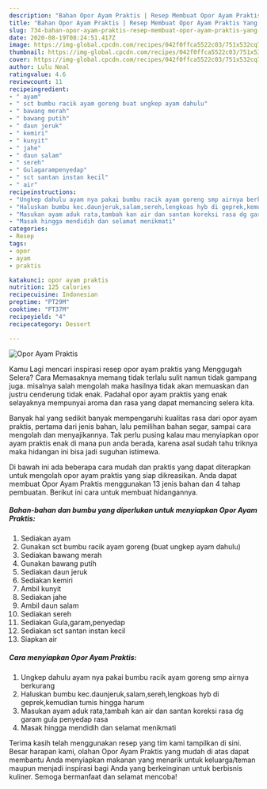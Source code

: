 ```yaml
---
description: "Bahan Opor Ayam Praktis | Resep Membuat Opor Ayam Praktis Yang Menggugah Selera"
title: "Bahan Opor Ayam Praktis | Resep Membuat Opor Ayam Praktis Yang Menggugah Selera"
slug: 734-bahan-opor-ayam-praktis-resep-membuat-opor-ayam-praktis-yang-menggugah-selera
date: 2020-08-19T08:24:51.417Z
image: https://img-global.cpcdn.com/recipes/042f0ffca5522c03/751x532cq70/opor-ayam-praktis-foto-resep-utama.jpg
thumbnail: https://img-global.cpcdn.com/recipes/042f0ffca5522c03/751x532cq70/opor-ayam-praktis-foto-resep-utama.jpg
cover: https://img-global.cpcdn.com/recipes/042f0ffca5522c03/751x532cq70/opor-ayam-praktis-foto-resep-utama.jpg
author: Lulu Neal
ratingvalue: 4.6
reviewcount: 11
recipeingredient:
- " ayam"
- " sct bumbu racik ayam goreng buat ungkep ayam dahulu"
- " bawang merah"
- " bawang putih"
- " daun jeruk"
- " kemiri"
- " kunyit"
- " jahe"
- " daun salam"
- " sereh"
- " Gulagarampenyedap"
- " sct santan instan kecil"
- " air"
recipeinstructions:
- "Ungkep dahulu ayam nya pakai bumbu racik ayam goreng smp airnya berkurang"
- "Haluskan bumbu kec.daunjeruk,salam,sereh,lengkoas hyb di geprek,kemudian tumis hingga harum"
- "Masukan ayam aduk rata,tambah kan air dan santan koreksi rasa dg garam gula penyedap rasa"
- "Masak hingga mendidih dan selamat menikmati"
categories:
- Resep
tags:
- opor
- ayam
- praktis

katakunci: opor ayam praktis 
nutrition: 125 calories
recipecuisine: Indonesian
preptime: "PT29M"
cooktime: "PT37M"
recipeyield: "4"
recipecategory: Dessert

---
```



![Opor Ayam Praktis](https://img-global.cpcdn.com/recipes/042f0ffca5522c03/751x532cq70/opor-ayam-praktis-foto-resep-utama.jpg)

Kamu Lagi mencari inspirasi resep opor ayam praktis yang Menggugah Selera? Cara Memasaknya memang tidak terlalu sulit namun tidak gampang juga. misalnya salah mengolah maka hasilnya tidak akan memuaskan dan justru cenderung tidak enak. Padahal opor ayam praktis yang enak selayaknya mempunyai aroma dan rasa yang dapat memancing selera kita.

Banyak hal yang sedikit banyak mempengaruhi kualitas rasa dari opor ayam praktis, pertama dari jenis bahan, lalu pemilihan bahan segar, sampai cara mengolah dan menyajikannya. Tak perlu pusing kalau mau menyiapkan opor ayam praktis enak di mana pun anda berada, karena asal sudah tahu triknya maka hidangan ini bisa jadi suguhan istimewa.




Di bawah ini ada beberapa cara mudah dan praktis yang dapat diterapkan untuk mengolah opor ayam praktis yang siap dikreasikan. Anda dapat membuat Opor Ayam Praktis menggunakan 13 jenis bahan dan 4 tahap pembuatan. Berikut ini cara untuk membuat hidangannya.

<!--inarticleads1-->

##### Bahan-bahan dan bumbu yang diperlukan untuk menyiapkan Opor Ayam Praktis:

1. Sediakan  ayam
1. Gunakan  sct bumbu racik ayam goreng (buat ungkep ayam dahulu)
1. Sediakan  bawang merah
1. Gunakan  bawang putih
1. Sediakan  daun jeruk
1. Sediakan  kemiri
1. Ambil  kunyit
1. Sediakan  jahe
1. Ambil  daun salam
1. Sediakan  sereh
1. Sediakan  Gula,garam,penyedap
1. Sediakan  sct santan instan kecil
1. Siapkan  air




<!--inarticleads2-->

##### Cara menyiapkan Opor Ayam Praktis:

1. Ungkep dahulu ayam nya pakai bumbu racik ayam goreng smp airnya berkurang
1. Haluskan bumbu kec.daunjeruk,salam,sereh,lengkoas hyb di geprek,kemudian tumis hingga harum
1. Masukan ayam aduk rata,tambah kan air dan santan koreksi rasa dg garam gula penyedap rasa
1. Masak hingga mendidih dan selamat menikmati




Terima kasih telah menggunakan resep yang tim kami tampilkan di sini. Besar harapan kami, olahan Opor Ayam Praktis yang mudah di atas dapat membantu Anda menyiapkan makanan yang menarik untuk keluarga/teman maupun menjadi inspirasi bagi Anda yang berkeinginan untuk berbisnis kuliner. Semoga bermanfaat dan selamat mencoba!
